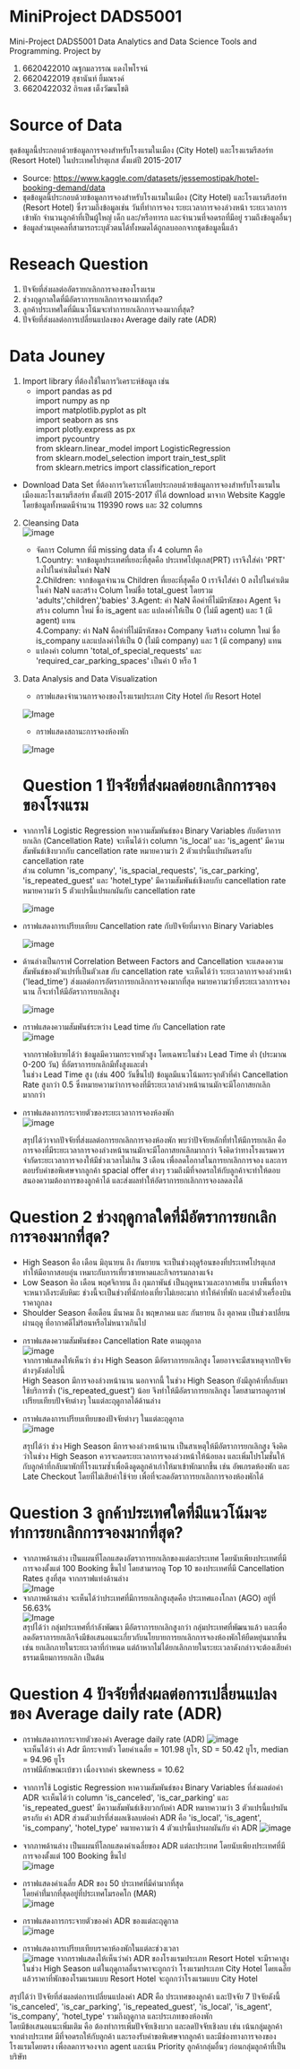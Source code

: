 # MiniProject DADS5001
Mini-Project DADS5001 Data Analytics and Data Science Tools and Programming.
Project by 
1. 6620422010 ณฐกมลวรรณ แดงไพโรจน์
2. 6620422019 สุชานันท์ ยิ้มณรงค์
3. 6620422032 ถิรเดช เต็งวัฒนโชติ

# Source of Data
ชุดข้อมูลนี้ประกอบด้วยข้อมูลการจองสำหรับโรงแรมในเมือง (City Hotel) และโรงแรมรีสอร์ท (Resort Hotel) ในประเทศโปรตุเกส ตั้งแต่ปี 2015-2017

* Source: https://www.kaggle.com/datasets/jessemostipak/hotel-booking-demand/data 
* ชุดข้อมูลนี้ประกอบด้วยข้อมูลการจองสำหรับโรงแรมในเมือง (City Hotel) และโรงแรมรีสอร์ท (Resort Hotel) ซึ่งรวมถึงข้อมูลเช่น วันที่ทำการจอง ระยะเวลาการจองล่วงหน้า ระยะเวลาการเข้าพัก จำนวนลูกค้าที่เป็นผู้ใหญ่ เด็ก และ/หรือทารก และจำนวนที่จอดรถที่มีอยู่ รวมถึงข้อมูลอื่นๆ
* ข้อมูลส่วนบุคคลที่สามารถระบุตัวตนได้ทั้งหมดได้ถูกลบออกจากชุดข้อมูลนี้แล้ว

# Reseach Question
1. ปัจจัยที่ส่งผลต่ออัตรายกเลิกการจองของโรงแรม
2. ช่วงฤดูกาลใดที่มีอัตราการยกเลิกการจองมากที่สุด?
3. ลูกค้าประเทศใดที่มีแนวโน้มจะทำการยกเลิกการจองมากที่สุด?
4. ปัจจัยที่ส่งผลต่อการเปลี่ยนแปลงของ Average daily rate (ADR)


# Data Jouney
1. Import library ที่ต้องใช้ในการวิเคราะห์ข้อมูล เช่น  
   * import pandas as pd  
import numpy as np  
import matplotlib.pyplot as plt  
import seaborn as sns  
import plotly.express as px  
import pycountry  
from sklearn.linear_model import LogisticRegression  
from sklearn.model_selection import train_test_split  
from sklearn.metrics import classification_report  
* Download Data Set ที่ต้องการวิเคราะห์โดยประกอบด้วยข้อมูลการจองสำหรับโรงแรมในเมืองและโรงแรมรีสอร์ท ตั้งแต่ปี 2015-2017 ที่ได้ download มาจาก Website Kaggle โดยข้อมูลทั้งหมดมีจำนวน 119390 rows และ 32 columns
  
2. Cleansing Data  
    ![image](https://imgur.com/Egy68Xb.jpg)  
   * จัดการ Column ที่มี missing data ทั้ง 4 column คือ  
   1.Country: จากข้อมูลประเทศที่เยอะที่สุดคือ ประเทศโปตุเกส(PRT) เราจึงใส่ค่า 'PRT' ลงไปในค่าเติมในค่า NaN     
   2.Children: จากข้อมูลจำนวน Children ที่เยอะที่สุดคือ 0 เราจึงใส่ค่า 0 ลงไปในค่าเติมในค่า NaN และสร้าง Colum ใหม่ชื่อ total_guest โดยรวม 'adults','children','babies' 
   3.Agent: ค่า NaN คือค่าที่ไม่มีรหัสของ Agent จึงสร้าง column ใหม่ ชื่อ is_agent และ แปลงค่าให้เป็น 0 (ไม่มี agent) และ 1 (มี agent) แทน  
   4.Company: ค่า NaN คือค่าที่ไม่มีรหัสของ Company จึงสร้าง column ใหม่ ชื่อ is_company และแปลงค่าให้เป็น 0 (ไม่มี company) และ 1 (มี company) แทน  
    * แปลงค่า column 'total_of_special_requests' และ 'required_car_parking_spaces' เป็นค่า 0 หรือ 1 
     
3. Data Analysis and Data Visualization  
   * กราฟแสดงจำนวนการจองของโรงแรมประเภท City Hotel กับ Resort Hotel
        
   ![Image](https://imgur.com/lY4UTji.jpg)

   * กราฟแสดงสถานะการจองห้องพัก
        
   ![Image](https://imgur.com/Imy69QP.jpg)  

 
   # Question 1 ปัจจัยที่ส่งผลต่อยกเลิกการจองของโรงแรม  
* จากการใช้ Logistic Regression หาความสัมพันธ์ของ Binary Variables กับอัตราการยกเลิก (Cancellation Rate) จะเห็นได้ว่า column 'is_local' และ 'is_agent' มีความสัมพันธ์เชิงบวกกับ cancellation rate หมายความว่า 2 ตัวแปรนี้แปรผันตรงกับ cancellation rate  
   ส่วน column 'is_company', 'is_spacial_requests', 'is_car_parking', 'is_repeated_guest' และ 'hotel_type' มีความสัมพันธ์เชิงลบกับ cancellation rate หมายความว่า 5 ตัวแปรนี้แปรผกผันกับ cancellation rate  
     
   ![image](https://imgur.com/kNDRU8Z.jpg)  
     
* กราฟแสดงการเปรียบเทียบ Cancellation rate กับปัจจัยที่มาจาก Binary Variables  
   
  ![image](https://imgur.com/hEMwiFO.jpg)
  
* ด้านล่างเป็นกราฟ Correlation Between Factors and Cancellation จะแสดงความสัมพันธ์ของตัวแปรที่เป็นตัวเลข กับ cancellation rate จะเห็นได้ว่า ระยะเวลาการจองล่วงหน้า ('lead_time') ส่งผลต่อการอัตราการยกเลิกการจองมากที่สุด หมายความว่ายิ่งระยะเวลาการจองนาน ก็จะทำให้มีอัตราการยกเลิกสูง  
     
   ![image](https://imgur.com/S1jrOrQ.jpg)

* กราฟแสดงความสัมพันธ์ระหว่าง Lead time กับ Cancellation rate  
  ![image](https://imgur.com/TpANsQT.jpg)  
  
  จากกราฟอธิบายได้ว่า ข้อมูลมีความกระจายตัวสูง โดยเฉพาะในช่วง Lead Time ต่ำ (ประมาณ 0-200 วัน) ที่อัตราการยกเลิกมีทั้งสูงและต่ำ  
ในช่วง Lead Time สูง (เช่น 400 วันขึ้นไป) ข้อมูลมีแนวโน้มกระจุกตัวที่ค่า Cancellation Rate สูงกว่า 0.5 ซึ่งหมายความว่าการจองที่มีระยะเวลาล่วงหน้านานมักจะมีโอกาสยกเลิกมากกว่า  
* กราฟแสดงการกระจายตัวของระยะเวลาการจองห้องพัก  
  ![image](https://imgur.com/gyPMqL2.jpg)  
  
  สรุปได้ว่าจากปัจจัยที่ส่งผลต่อการยกเลิกการจองห้องพัก พบว่าปัจจัยหลักที่ทำให้มีการยกเลิก คือ การจองที่มีระยะเวลาการจองล่วงหน้านานมักจะมีโอกาสยกเลิกมากกว่า จึงคิดว่าทางโรงแรมควรจำกัดระยะเวลาการจองให้มีช่วงเวลาไม่เกิน 3 เดือน เพื่อลดโอกาสในการยกเลิกการจอง และการตอบรับคำขอพิเศษจากลูกค้า spacial offer ต่างๆ รวมถึงมีที่จอดรถให้กับลูกค้าจะทำให้ตอบสนองความต้องการของลูกค้าได้ และส่งผลทำให้อัตราการยกเลิกการจองลดลงได้ 
  
# Question 2 ช่วงฤดูกาลใดที่มีอัตราการยกเลิกการจองมากที่สุด?
- High Season คือ เดือน มิถุนายน ถึง กันยายน จะเป็นช่วงฤดูร้อนของที่ประเทศโปรตุเกส ทำให้มีอากาสอบอุ่น เหมาะกับการเที่ยวชายหาดและกิจกรรมกลางแจ้ง
- Low Season คิอ เดือน พฤศจิกายน ถึง กุมภาพันธ์ เป็นฤดูหนาวและอากาศเย็น บางพื้นที่อาจจะหนาวถึงระดับหิมะ ช่วงนี้จะเป็นช่วงที่นักท่องเที่ยวไม่เยอะมาก ทำให้ค่าที่พัก และค่าตั่วเครื่องบินราคาถูกลง
- Shoulder Season คือเดือน มีนาคม ถึง พฤษภาคม และ กันยายน ถึง ตุลาคม เป็นช่วงเปลี่ยนผ่านฤดู ที่อากาศดีไม่ร้อนหรือไม่หนาวเกินไป  
* กราฟแสดงความสัมพันธ์ของ Cancellation Rate ตามฤดูกาล  
  ![image](https://imgur.com/8oglazQ.jpg)  
  จากกราฟแสดงให้เห็นว่า ช่วง High Season มีอัตราการยกเลิกสูง โดยอาจจะมีสาเหตุจากปัจจัยต่างๆดังต่อไปนี้  
  High Season มีการจองล่วงหน้านาน นอกจากนี้ ในช่วง High Season ยังมีลูกค้าที่กลับมาใช้บริการซ้ำ ('is_repeated_guest') น้อย จึงทำให้มีอัตราการยกเลิกสูง โดยสามารถดูกราฟเปรียบเทียบปัจจัยต่างๆ ในแต่ละฤดูกาลได้ด้านล่าง  

* กราฟแสดงการเปรียบเทียบของปัจจัยต่างๆ ในแต่ละฤดูกาล  
  ![image](https://imgur.com/GDV8Vpk.jpg)
  
    สรุปได้ว่า ช่วง High Season มีการจองล่วงหน้านาน เป็นสาเหตุให้มีอัตราการยกเลิกสูง จึงคิดว่าในช่วง High Season ควรจะลดระยะเวลาการจองล่วงหน้าให้น้อยลง และเพิ่มโปรโมชั่นให้กับลูกค้าที่กลับมาพักที่โรงแรมซ้ำเพื่อดึงดูดลูกค้าเก่าให้มาเข้าพักมากขึ้น เช่น อัพเกรดห้องพัก และ Late Checkout โดยที่ไม่เสียค่าใช้จ่าย เพื่อที่จะลดอัตราการยกเลิกการจองห้องพักได้  
    
# Question 3 ลูกค้าประเทศใดที่มีแนวโน้มจะทำการยกเลิกการจองมากที่สุด?  
* จากภาพด้านล่าง เป็นแผนที่โลกแสดงอัตราการยกเลิกของแต่ละประเทศ โดยนับเพียงประเทศที่มีการจองตั้งแต่ 100 Booking ขึ้นไป โดยสามารถดู Top 10 ของประเทศที่มี Cancellation Rates สูงที่สุด จากกราฟแท่งด้านล่าง  
   ![Image](https://imgur.com/dvfRTZh.jpg)  
* จากภาพด้านล่าง จะเห็นได้ว่าประเทศที่มีการยกเลิกสูงสุดคือ ประเทศแองโกลา (AGO) อยู่ที่ 56.63%   
 ![Image](https://imgur.com/TpSL16z.jpg)  
สรุปได้ว่า กลุ่มประเทศที่กำลังพัฒนา มีอัตราการยกเลิกสูงกว่า กลุ่มประเทศที่พัฒนาแล้ว และเพื่อลดอัตราการยกเลิกจึงมีข้อเสนอแนะเกี่ยวกับนโยบายการยกเลิกการจองห้องพักให้ยืดหยุ่นมากขึ้น เช่น ยกเลิกภายในระยะเวลาที่กำหนด แต่ถ้าหากไม่ได้ยกเลิกภายในระยะเวลาดังกล่าวจะต้องเสียค่าธรรมเนียมการยกเลิก เป็นต้น

# Question 4 ปัจจัยที่ส่งผลต่อการเปลี่ยนแปลงของ Average daily rate (ADR)  
* กราฟแสดงการกระจายตัวของค่า Average daily rate (ADR)
![image](https://imgur.com/vlgumyT.jpg)  
จะเห็นได้ว่า ค่า Adr มีกระจายตัว โดยค่าเฉลี่ย = 101.98 ยูโร, SD = 50.42 ยูโร, median = 94.96 ยูโร  
กราฟมีลักษณะเบ้ขวา เนื่องจากค่า skewness = 10.62
  
*  จากการใช้ Logistic Regression หาความสัมพันธ์ของ Binary Variables ที่ส่งผลต่อค่า ADR จะเห็นได้ว่า column 'is_canceled', 'is_car_parking' และ 'is_repeated_guest' มีความสัมพันธ์เชิงบวกกับค่า ADR หมายความว่า 3 ตัวแปรนี้แปรผันตรงกับ ค่า ADR ส่วนตัวแปรที่ส่งผลเชิงลบต่อค่า ADR คือ 'is_local', 'is_agent', 'is_company', 'hotel_type' หมายความว่า 4 ตัวแปรนี้แปรผกผันกับ ค่า ADR
![image](https://imgur.com/RVX6t5W.jpg)  
  
* จากภาพด้านล่าง เป็นแผนที่โลกแสดงค่าเฉลี่ยของ ADR แต่ละประเทศ โดยนับเพียงประเทศที่มีการจองตั้งแต่ 100 Booking ขึ้นไป  
 ![image](https://imgur.com/wmufd1Z.jpg)
  
* กราฟแสดงค่าเฉลี่ย ADR ของ 50 ประเทศที่มีค่ามากที่สุด  
  โดยค่าที่่มากที่สุดอยู่ที่ประเทศโมรอคโก (MAR)  
  ![image](https://imgur.com/gURqgtU.jpg)
    
* กราฟแสดงการกระจายตัวของค่า ADR ของแต่ละฤดูกาล  
 ![image](https://imgur.com/24Adg1H.jpg)  

  
* กราฟแสดงการเปรียบเทียบราคาห้องพักในแต่ละช่วงเวลา  
![image](https://imgur.com/QxnlJqy.jpg)
จากกราฟแสดงให้เห็นว่าค่า ADR ของโรงแรมประเภท Resort Hotel จะมีราคาสูงในช่วง High Season แต่ในฤดูกาลอื่นราคาจะถูกกว่า โรงแรมประเภท City Hotel โดยเฉลี่ยแล้วราคาที่พักของโรมแรมแบบ Resort Hotel จะถูกกว่าโรงแรมแบบ City Hotel  
  
สรุปได้ว่า ปัจจัยที่ส่งผลต่อการเปลี่ยนแปลงค่า ADR คือ ประเทศของลูกค้า และปัจจัย 7 ปัจจัยดังนี้ 'is_canceled', 'is_car_parking', 'is_repeated_guest', 'is_local', 'is_agent', 'is_company', 'hotel_type' รวมถึงฤดูกาล และประเภทของห้องพัก  
โดยมีข้อเสนอแนะเพิ่มเติม คือ ต้องทำการเพิ่มปัจจัยเชิงบวก และลดปัจจัยเชิงลบ เช่น เน้นกลุุ่มลูกค้าจากต่างประเทศ มีที่จอดรถให้กับลูกค้า และรองรับคำขอพิเศษจากลูกค้า และมีช่องทางการจองของโรงแรมโดยตรง เพื่อลดการจองจาก agent และเน้น Priority ลูกค้ากลุ่มอื่นๆ ก่อนกลุ่มลูกค้าที่เป็นบริษัท 









 
 
 
 
 


   
  
